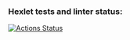 ### Hexlet tests and linter status:
[![Actions Status](https://github.com/mikhaylov-ya/frontend-project-lvl3/workflows/hexlet-check/badge.svg)](https://github.com/mikhaylov-ya/frontend-project-lvl3/actions)